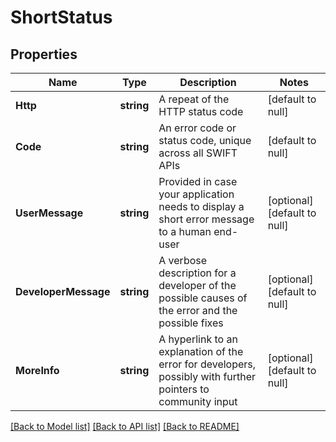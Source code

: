 # ShortStatus

## Properties
Name | Type | Description | Notes
------------ | ------------- | ------------- | -------------
**Http** | **string** | A repeat of the HTTP status code | [default to null]
**Code** | **string** | An error code or status code, unique across all SWIFT APIs | [default to null]
**UserMessage** | **string** | Provided in case your application needs to display a short error message to a human end-user | [optional] [default to null]
**DeveloperMessage** | **string** | A verbose description for a developer of the possible causes of the error and the possible fixes | [optional] [default to null]
**MoreInfo** | **string** | A hyperlink to an explanation of the error for developers, possibly with further pointers to community input | [optional] [default to null]

[[Back to Model list]](../README.md#documentation-for-models) [[Back to API list]](../README.md#documentation-for-api-endpoints) [[Back to README]](../README.md)

